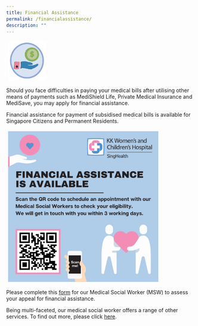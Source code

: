 ```yaml
---
title: Financial Assistance
permalink: /financialassistance/
description: ""
---
```

<img src="images/Assistance1.png" style="vertical-align: middle; max-width: 20%; margin: 5px;">

Should you face difficulties in paying your medical bills after utilising other means of payments such as MediShield Life, Private Medical Insurance and MediSave, you may apply for financial assistance.

Financial assistance for payment of subsidised medical bills is available for Singapore Citizens and Permanent Residents.

<img src="images/Assistance.png" style="vertical-align: middle; max-width: 80%; margin: 5px;">

Please complete this [form](https://form.gov.sg/60e7e855be4d9200114abe87) for our Medical Social Worker (MSW) to assess your appeal for financial assistance.

Being multi-faceted, our medical social worker offers a range of other services. To find out more, please click [here](https://www.kkh.com.sg/patient-care/areas-of-care/allied-health-services/Pages/medical-social-work.aspx).